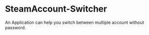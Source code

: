 # SteamAccount-Switcher
An Application can help you switch between multiple account without password.
